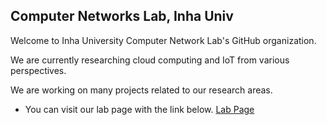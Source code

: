 ## Computer Networks Lab, Inha Univ

Welcome to Inha University Computer Network Lab's GitHub organization.  

We are currently researching cloud computing and IoT from various perspectives.  

We are working on many projects related to our research areas.




* You can visit our lab page with the link below.
<a href="https://inha-cnlab.github.io">Lab Page</a>
